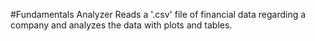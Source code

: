 #Fundamentals Analyzer
Reads a '.csv' file of financial data regarding a company and analyzes the data with plots and tables.